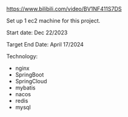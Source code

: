 https://www.bilibili.com/video/BV1NF411S7DS

Set up 1 ec2 machine for this project.

Start date: Dec 22/2023

Target End Date: April 17/2024

Technology: 
-  nginx
-  SpringBoot
-  SpringCloud
-  mybatis
-  nacos
-  redis
-  mysql
